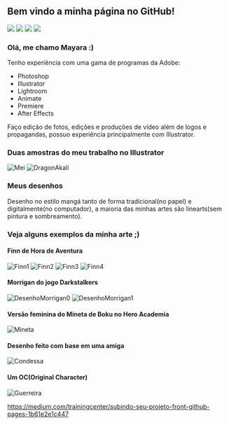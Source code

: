 ## Bem vindo a minha página no GitHub!
[<img src="https://image.flaticon.com/icons/svg/69/69407.svg">](http://google.com.au/)
[<img src="https://image.flaticon.com/icons/svg/69/69366.svg">](http://google.com.au/)
[<img src="https://image.flaticon.com/icons/svg/69/69480.svg">](http://google.com.au/)
[<img src="https://i.ibb.co/T8Swjcn/github-1.png">](http://google.com.au/)
### Olá, me chamo Mayara :)
Tenho experiência com uma gama de programas da Adobe:
- Photoshop
- Illustrator
- Lightroom
- Animate
- Premiere
- After Effects

Faço edição de fotos, edições e produções de vídeo além de logos e propagandas, possuo experiência principalmente com Illustrator.

### Duas amostras do meu trabalho no Illustrator
![Mei](https://i.ibb.co/5RgrybN/AULA-POLIGONAL-May.png)
![DragonAkali](https://i.ibb.co/m4bzK1b/dragao1.jpg)

### Meus desenhos

Desenho no estilo mangá tanto de forma tradicional(no papel) e digitalmente(no computador), a maioria das minhas artes são linearts(sem pintura e sombreamento).

### Veja alguns exemplos da minha arte ;)
#### Finn de Hora de Aventura
![Finn1](https://i.ibb.co/8DHBZvz/Finn1.jpg)
![Finn2](https://i.ibb.co/RSyV3N2/Finn2.jpg)
![Finn3](https://i.ibb.co/yq0qkfM/Finn3.jpg)
![Finn4](https://i.ibb.co/2vF3W37/Finn.jpg)
#### Morrigan do jogo Darkstalkers
![DesenhoMorrigan0](https://i.ibb.co/ZgMjvyy/Morrigan.jpg)
![DesenhoMorrigan1](https://i.ibb.co/zPR289v/Morrigancb.jpg)
#### Versão feminina do Mineta de Boku no Hero Academia
![Mineta](https://i.ibb.co/q04d5nQ/mineta.jpg)
#### Desenho feito com base em uma amiga
![Condessa](https://i.ibb.co/0Z53dLs/Condessa.jpg)
#### Um OC(Original Character)
![Guerreira](https://i.ibb.co/fHhSCnZ/guerreira-001.jpg)

https://medium.com/trainingcenter/subindo-seu-projeto-front-github-pages-1b61e2e1c447
